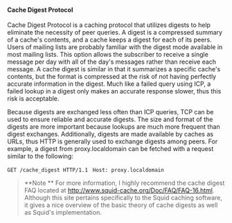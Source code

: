 #### Cache Digest Protocol

Cache Digest Protocol is a caching protocol that utilizes digests to help eliminate the necessity of peer queries. A digest is a compressed summary of a cache's contents, and a cache keeps a digest for each of its peers. Users of mailing lists are probably familiar with the digest mode available in most mailing lists. This option allows the subscriber to receive a single message per day with all of the day's messages rather than receive each message. A cache digest is similar in that it summarizes a specific cache's contents, but the format is compressed at the risk of not having perfectly accurate information in the digest. Much like a failed query using ICP, a failed lookup in a digest only makes an accurate response slower, thus this risk is acceptable.

Because digests are exchanged less often than ICP queries, TCP can be used to ensure reliable and accurate digests. The size and format of the digests are more important because lookups are much more frequent than digest exchanges. Additionally, digests are made available by caches as URLs, thus HTTP is generally used to exchange digests among peers. For example, a digest from proxy.localdomain can be fetched with a request similar to the following:

`GET /cache_digest HTTP/1.1 `
`Host: proxy.localdomain `

>**Note
**
For more information, I highly recommend the cache digest FAQ located at http://www.squid-cache.org/Doc/FAQ/FAQ-16.html. Although this site pertains specifically to the Squid caching software, it gives a nice overview of the basic theory of cache digests as well as Squid's implementation.

